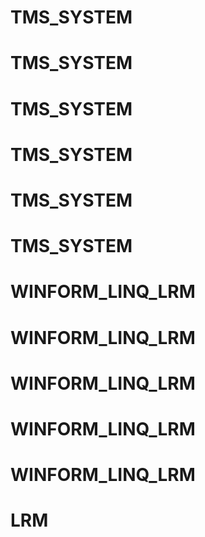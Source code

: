 # TMS_SYSTEM
# TMS_SYSTEM
# TMS_SYSTEM
# TMS_SYSTEM
# TMS_SYSTEM
# TMS_SYSTEM
# WINFORM_LINQ_LRM
# WINFORM_LINQ_LRM
# WINFORM_LINQ_LRM
# WINFORM_LINQ_LRM
# WINFORM_LINQ_LRM
# LRM
